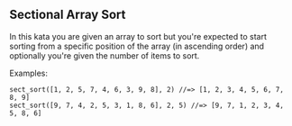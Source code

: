## Sectional Array Sort

In this kata you are given an array to sort but you're expected to start sorting from a specific position of the array (in ascending order) and optionally you're given the number of items to sort.

Examples:

```
sect_sort([1, 2, 5, 7, 4, 6, 3, 9, 8], 2) //=> [1, 2, 3, 4, 5, 6, 7, 8, 9]
sect_sort([9, 7, 4, 2, 5, 3, 1, 8, 6], 2, 5) //=> [9, 7, 1, 2, 3, 4, 5, 8, 6]
```
